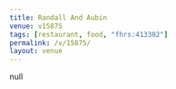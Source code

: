 ```yaml
---
title: Randall And Aubin
venue: v15875
tags: [restaurant, food, "fhrs:413302"]
permalink: /v/15875/
layout: venue
---
```

null